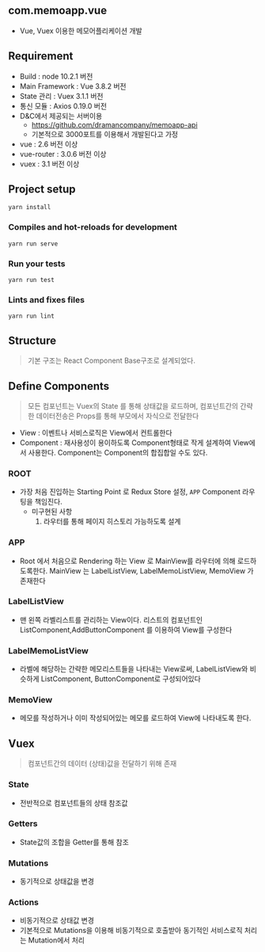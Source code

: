 ## com.memoapp.vue
- Vue, Vuex 이용한 메모어플리케이션 개발

## Requirement
- Build : node 10.2.1 버전
- Main Framework : Vue 3.8.2 버전
- State 관리 : Vuex 3.1.1 버전
- 통신 모듈 : Axios 0.19.0 버전
- D&C에서 제공되는 서버이용
    - https://github.com/dramancompany/memoapp-api
    - 기본적으로 3000포트를 이용해서 개발된다고 가정  
- vue : 2.6 버전 이상
- vue-router : 3.0.6 버전 이상
- vuex : 3.1 버전 이상

## Project setup
```
yarn install
```

### Compiles and hot-reloads for development
```
yarn run serve
```
### Run your tests
```
yarn run test
```

### Lints and fixes files
```
yarn run lint
```

## Structure
> 기본 구조는 React Component Base구조로 설계되었다. 

## Define Components
> 모든 컴포넌트는 Vuex의 State 를 통해 상태값을 로드하며, 컴포넌트간의 간략한 데이터전송은 Props를 통해 부모에서 자식으로 전달한다

- View : 이벤트나 서비스로직은 View에서 컨트롤한다
- Component : 재사용성이 용이하도록 Component형태로 작게 설계하여 View에서 사용한다. Component는 Component의 합집합일 수도 있다.


### ROOT

- 가장 처음 진입하는 Starting Point 로 Redux Store 설정, `APP` Component 라우팅을 책임진다.
    - 미구현된 사항
        1. 라우터를 통해 페이지 히스토리 가능하도록 설계  

### APP

- Root 에서 처음으로 Rendering 하는 View 로 MainView를 라우터에 의해 로드하도록한다. MainView 는 LabelListView, LabelMemoListView, MemoView 가 존재한다
 
### LabelListView

- 맨 왼쪽 라벨리스트를 관리하는 View이다. 리스트의 컴포넌트인 ListComponent,AddButtonComponent 를 이용하여 View를 구성한다

### LabelMemoListView

- 라벨에 해당하는 간략한 메모리스트들을 나타내는 View로써, LabelListView와 비슷하게 ListComponent, ButtonComponent로 구성되어있다

### MemoView

- 메모를 작성하거나 이미 작성되어있는 메모를 로드하여 View에 나타내도록 한다. 

## Vuex
>컴포넌트간의 데이터 (상태)값을 전달하기 위해 존재

### State
- 전반적으로 컴포넌트들의 상태 참조값

### Getters
- State값의 조합을 Getter를 통해 참조

### Mutations
- 동기적으로 상태값을 변경

### Actions
- 비동기적으로 상태값 변경
- 기본적으로 Mutations을 이용해 비동기적으로 호출받아 동기적인 서비스로직 처리는 Mutation에서 처리

